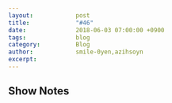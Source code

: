 ```yaml
---
layout:            post
title:             "#46"
date:              2018-06-03 07:00:00 +0900
tags:              blog
category:          Blog
author:            smile-0yen,azihsoyn
excerpt:          
---
```


## Show Notes
